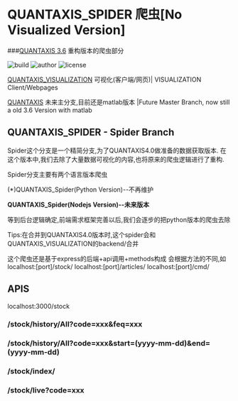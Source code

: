 # QUANTAXIS_SPIDER 爬虫[No Visualized Version]
###[QUANTAXIS 3.6](https://github.com/yutiansut/QUANTAXIS) 重构版本的爬虫部分


![build](https://img.shields.io/badge/Build-passing-green.svg)
![author](https://img.shields.io/badge/Powered%20by-%20%20yutiansut-red.svg)
![license](https://img.shields.io/badge/License-%20MIT-brightgreen.svg)

[QUANTAXIS_VISUALIZATION](https://github.com/yutiansut/QUANTAXIS_VISUALIZATION) 可视化(客户端/网页)| VISUALIZATION Client/Webpages

[QUANTAXIS](https://github.com/yutiansut/QUANTAXIS)  未来主分支,目前还是matlab版本 |Future Master Branch, now still a old 3.6 Version with matlab


## QUANTAXIS_SPIDER - Spider Branch

Spider这个分支是一个精简分支,为了QUANTAXIS4.0做准备的数据获取版本.
在这个版本中,我们去除了大量数据可视化的内容,也将原来的爬虫逻辑进行了重构.

Spider分支主要有两个语言版本爬虫

(*)QUANTAXIS_Spider(Python Version)--不再维护

**QUANTAXIS_Spider(Nodejs Version)--未来版本**

等到后台逻辑确定,前端需求框架完善以后,我们会逐步的把python版本的爬虫去除

Tips:在合并到QUANTAXIS4.0版本时,这个spider会和QUANTAXIS_VISUALIZATION的backend/合并


这个爬虫还是基于express的后端+api调用+methods构成
会根据方法的不同,如
localhost:[port]/stock/
localhost:[port]/articles/
localhost:[port]/cmd/

## APIS

localhost:3000/stock
### /stock/history/All?code=xxx&feq=xxx
### /stock/history/All?code=xxx&start=(yyyy-mm-dd)&end=(yyyy-mm-dd)


### /stock/index/
### /stock/live?code=xxx